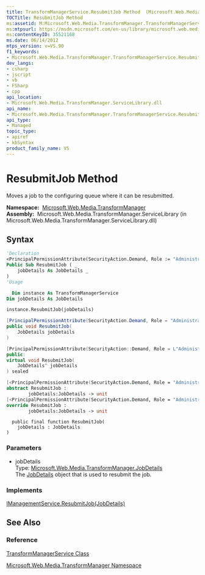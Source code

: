 ```yaml
---
title: TransformManagerService.ResubmitJob Method  (Microsoft.Web.Media.TransformManager)
TOCTitle: ResubmitJob Method
ms:assetid: M:Microsoft.Web.Media.TransformManager.TransformManagerService.ResubmitJob(Microsoft.Web.Media.TransformManager.JobDetails)
ms:mtpsurl: https://msdn.microsoft.com/en-us/library/microsoft.web.media.transformmanager.transformmanagerservice.resubmitjob(v=VS.90)
ms:contentKeyID: 35521168
ms.date: 06/14/2012
mtps_version: v=VS.90
f1_keywords:
- Microsoft.Web.Media.TransformManager.TransformManagerService.ResubmitJob
dev_langs:
- csharp
- jscript
- vb
- FSharp
- cpp
api_location:
- Microsoft.Web.Media.TransformManager.ServiceLibrary.dll
api_name:
- Microsoft.Web.Media.TransformManager.TransformManagerService.ResubmitJob
api_type:
- Managed
topic_type:
- apiref
- kbSyntax
product_family_name: VS
---
```


# ResubmitJob Method

Moves a job to the configuring queue where it can be resubmitted.

**Namespace:**  [Microsoft.Web.Media.TransformManager](microsoft-web-media-transformmanager-namespace.md)  
**Assembly:**  Microsoft.Web.Media.TransformManager.ServiceLibrary (in Microsoft.Web.Media.TransformManager.ServiceLibrary.dll)

## Syntax

```vb
'Declaration
<PrincipalPermissionAttribute(SecurityAction.Demand, Role := "Administrators")> _
Public Sub ResubmitJob ( _
    jobDetails As JobDetails _
)
'Usage

  Dim instance As TransformManagerService
Dim jobDetails As JobDetails

instance.ResubmitJob(jobDetails)
```

```csharp
[PrincipalPermissionAttribute(SecurityAction.Demand, Role = "Administrators")]
public void ResubmitJob(
    JobDetails jobDetails
)
```

```cpp
[PrincipalPermissionAttribute(SecurityAction::Demand, Role = L"Administrators")]
public:
virtual void ResubmitJob(
    JobDetails^ jobDetails
) sealed
```

``` fsharp
[<PrincipalPermissionAttribute(SecurityAction.Demand, Role = "Administrators")>]
abstract ResubmitJob : 
        jobDetails:JobDetails -> unit 
[<PrincipalPermissionAttribute(SecurityAction.Demand, Role = "Administrators")>]
override ResubmitJob : 
        jobDetails:JobDetails -> unit 
```

```jscript
  public final function ResubmitJob(
    jobDetails : JobDetails
)
```

### Parameters

  - jobDetails  
    Type: [Microsoft.Web.Media.TransformManager.JobDetails](jobdetails-class-microsoft-web-media-transformmanager.md)  
    The [JobDetails](jobdetails-class-microsoft-web-media-transformmanager.md) object that is used to resubmit the job.  

### Implements

[IManagementService.ResubmitJob(JobDetails)](imanagementservice-resubmitjob-method-microsoft-web-media-transformmanager.md)  

## See Also

### Reference

[TransformManagerService Class](transformmanagerservice-class-microsoft-web-media-transformmanager.md)

[Microsoft.Web.Media.TransformManager Namespace](microsoft-web-media-transformmanager-namespace.md)

